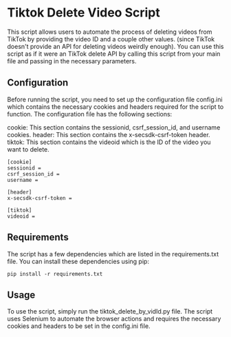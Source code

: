 # Tiktok Delete Video Script
This script allows users to automate the process of deleting videos from TikTok by providing the video ID and a couple other values. (since TikTok doesn't provide an API for deleting videos weirdly enough). You can use this script as if it were an TikTok delete API by calling this script from your main file and passing in the necessary parameters.

## Configuration
Before running the script, you need to set up the configuration file config.ini which contains the necessary cookies and headers required for the script to function. The configuration file has the following sections:

cookie: This section contains the sessionid, csrf_session_id, and username cookies.
header: This section contains the x-secsdk-csrf-token header.
tiktok: This section contains the videoid which is the ID of the video you want to delete.

```
[cookie]
sessionid = 
csrf_session_id = 
username = 

[header]
x-secsdk-csrf-token = 

[tiktok]
videoid = 
```

## Requirements
The script has a few dependencies which are listed in the requirements.txt file. You can install these dependencies using pip:
```
pip install -r requirements.txt
```

## Usage
To use the script, simply run the tiktok_delete_by_vidId.py file. The script uses Selenium to automate the browser actions and requires the necessary cookies and headers to be set in the config.ini file.